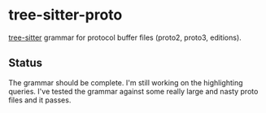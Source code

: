 # tree-sitter-proto

[tree-sitter] grammar for protocol buffer files (proto2, proto3, editions).

[tree-sitter]: https://github.com/tree-sitter/tree-sitter

## Status

The grammar should be complete. I'm still working on the highlighting queries.
I've tested the grammar against some really large and nasty proto files and it
passes.
